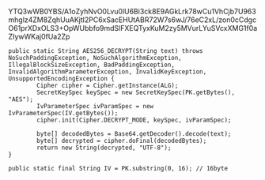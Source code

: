 YTQ3wWB0YBS/A1oZyhNvO0Lvu0lU6Bi3ck8E9AGkLrk78wCu1VhCjb7U963mhglz4ZM8ZqhUuAKjtl2PC6xSacEHUtABR72W7s6wJ/76eC2xL/zon0cCdgcO61prXDxOLS3+OpWUbbfo9mdSlFXEQTyxKuM2zy5MVurLYuSVcxXMG1f0aZIywWKaj0fUa2Zp

    public static String AES256_DECRYPT(String text) throws NoSuchPaddingException, NoSuchAlgorithmException, IllegalBlockSizeException, BadPaddingException, InvalidAlgorithmParameterException, InvalidKeyException, UnsupportedEncodingException {
            Cipher cipher = Cipher.getInstance(ALG);
            SecretKeySpec keySpec = new SecretKeySpec(PK.getBytes(), "AES");
            IvParameterSpec ivParamSpec = new IvParameterSpec(IV.getBytes());
            cipher.init(Cipher.DECRYPT_MODE, keySpec, ivParamSpec);

            byte[] decodedBytes = Base64.getDecoder().decode(text);
            byte[] decrypted = cipher.doFinal(decodedBytes);
            return new String(decrypted, "UTF-8");
    }

    public static final String IV = PK.substring(0, 16); // 16byte
